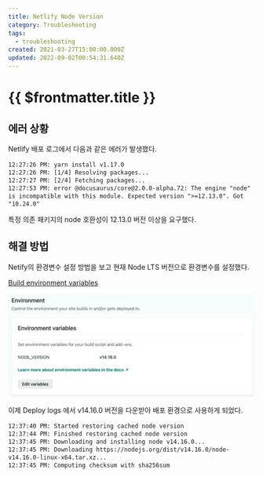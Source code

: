```yaml
---
title: Netlify Node Version
category: Troubleshooting
tags:
  - troubleshooting
created: 2021-03-27T15:00:00.000Z
updated: 2022-09-02T00:54:31.640Z
---
```


# {{ $frontmatter.title }}

## 에러 상황

Netlify 배포 로그에서 다음과 같은 에러가 발생했다.

```
12:27:26 PM: yarn install v1.17.0
12:27:26 PM: [1/4] Resolving packages...
12:27:27 PM: [2/4] Fetching packages...
12:27:53 PM: error @docusaurus/core@2.0.0-alpha.72: The engine "node" is incompatible with this module. Expected version ">=12.13.0". Got "10.24.0"
```

특정 의존 패키지의 node 호환성이 12.13.0 버전 이상을 요구했다.

## 해결 방법

Netify의 환경변수 설정 방법을 보고 현재 Node LTS 버전으로 환경변수를 설정했다.

[Build environment variables](https://docs.netlify.com/configure-builds/environment-variables/?_ga=2.261710157.1369896613.1616900979-1392009064.1614316322#netlify-configuration-variables)

![netlify-node-version-image-0](./images/netlify-node-version-image-0.png)

이제 Deploy logs 에서 v14.16.0 버전을 다운받아 배포 환경으로 사용하게 되었다.

```
12:37:40 PM: Started restoring cached node version
12:37:44 PM: Finished restoring cached node version
12:37:45 PM: Downloading and installing node v14.16.0...
12:37:45 PM: Downloading https://nodejs.org/dist/v14.16.0/node-v14.16.0-linux-x64.tar.xz...
12:37:45 PM: Computing checksum with sha256sum
```
